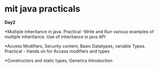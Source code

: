 # mit java practicals

**Day2**

*Multiple inheritance in java. Practical -Write and Run various examples of multiple inheritance. Use of inheritance in java API 

*Access Modifiers, Security content, Basic Datatypes, variable Types.  Practical - Hands on for Access modifiers and types 

*Constructors and static types, Generics Introduction

